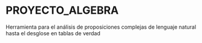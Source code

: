 # PROYECTO_ALGEBRA
Herramienta para el análisis de proposiciones complejas de lenguaje natural hasta el desglose en tablas de verdad 
